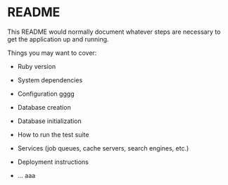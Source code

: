 # README

This README would normally document whatever steps are necessary to get the
application up and running.

Things you may want to cover:

* Ruby version

* System dependencies

* Configuration
gggg
* Database creation   

* Database initialization

* How to run the test suite

* Services (job queues, cache servers, search engines, etc.)

* Deployment instructions

* ...
aaa